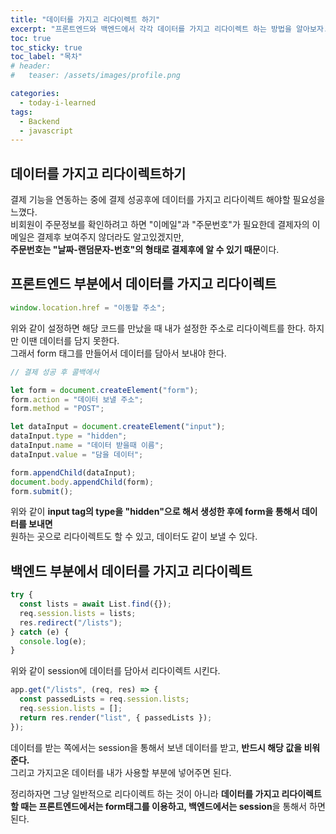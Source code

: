 ```yaml
---
title: "데이터를 가지고 리다이렉트 하기"
excerpt: "프론트엔드와 백엔드에서 각각 데이터를 가지고 리다이렉트 하는 방법을 알아보자."
toc: true
toc_sticky: true
toc_label: "목차"
# header:
#   teaser: /assets/images/profile.png

categories:
  - today-i-learned
tags:
  - Backend
  - javascript
---
```


## 데이터를 가지고 리다이렉트하기

결제 기능을 연동하는 중에 결제 성공후에 데이터를 가지고 리다이렉트 해야할 필요성을 느꼈다.  
비회원이 주문정보를 확인하려고 하면 "이메일"과 "주문번호"가 필요한데 결제자의 이메일은 결제후 보여주지 않더라도 알고있겠지만,  
**주문번호는 "날짜-랜덤문자-번호"의 형태로 결제후에 알 수 있기 때문**이다.

## 프론트엔드 부분에서 데이터를 가지고 리다이렉트

```js
window.location.href = "이동할 주소";
```

위와 같이 설정하면 해당 코드를 만났을 때 내가 설정한 주소로 리다이렉트를 한다. 하지만 이땐 데이터를 담지 못한다.  
그래서 form 태그를 만들어서 데이터를 담아서 보내야 한다.

```js
// 결제 성공 후 콜백에서

let form = document.createElement("form");
form.action = "데이터 보낼 주소";
form.method = "POST";

let dataInput = document.createElement("input");
dataInput.type = "hidden";
dataInput.name = "데이터 받을때 이름";
dataInput.value = "담을 데이터";

form.appendChild(dataInput);
document.body.appendChild(form);
form.submit();
```

위와 같이 **input tag의 type을 "hidden"으로 해서 생성한 후에 form을 통해서 데이터를 보내면**  
원하는 곳으로 리다이렉트도 할 수 있고, 데이터도 같이 보낼 수 있다.

## 백엔드 부분에서 데이터를 가지고 리다이렉트

```js
try {
  const lists = await List.find({});
  req.session.lists = lists;
  res.redirect("/lists");
} catch (e) {
  console.log(e);
}
```

위와 같이 session에 데이터를 담아서 리다이렉트 시킨다.

```js
app.get("/lists", (req, res) => {
  const passedLists = req.session.lists;
  req.session.lists = [];
  return res.render("list", { passedLists });
});
```

데이터를 받는 쪽에서는 session을 통해서 보낸 데이터를 받고, **반드시 해당 값을 비워준다.**  
그리고 가지고온 데이터를 내가 사용할 부분에 넣어주면 된다.

정리하자면 그냥 일반적으로 리다이렉트 하는 것이 아니라 **데이터를 가지고 리다이렉트 할 때는 프론트엔드에서는 form태그를 이용하고, 백엔드에서는 session**을 통해서 하면 된다.
